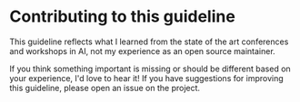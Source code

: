 # Contributing to this guideline

This guideline reflects what I learned from the state of the art conferences and workshops in AI, not my experience as an open source maintainer. 

If you think something important is missing or should be different based on your experience, I'd love to hear it! If you have suggestions for improving this guideline, please open an issue on the project. 
